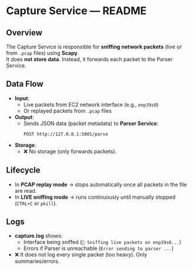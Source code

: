 # Capture Service — README

## Overview
The Capture Service is responsible for **sniffing network packets** (live or from `.pcap` files) using **Scapy**.  
It does **not store data**. Instead, it forwards each packet to the Parser Service.

## Data Flow
- **Input**:  
  - Live packets from EC2 network interface (e.g., `enp39s0`)  
  - Or replayed packets from `.pcap` files  
- **Output**:  
  - Sends JSON data (packet metadata) to **Parser Service**:  
    ```
    POST http://127.0.0.1:5001/parse
    ```
- **Storage**:  
  - ❌ No storage (only forwards packets).

## Lifecycle
- In **PCAP replay mode** → stops automatically once all packets in the file are read.  
- In **LIVE sniffing mode** → runs continuously until manually stopped (`CTRL+C` or `pkill`).  

## Logs
- **capture.log** shows:  
  - Interface being sniffed (`🔴 Sniffing live packets on enp39s0...`)  
  - Errors if Parser is unreachable (`Error sending to parser ...`)  
- ❌ It does not log every single packet (too heavy). Only summaries/errors.

